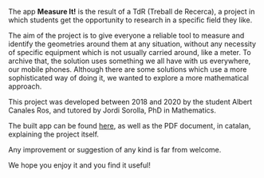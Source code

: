 The app **Measure It!** is the result of a TdR (Treball de Recerca), a project in which students get the opportunity to research in a specific field they like.

The aim of the project is to give everyone a reliable tool to measure and identify the geometries around them at any situation, without any necessity of specific equipment which is not usually carried around, like a meter. To archive that, the solution uses something we all have with us everywhere, our mobile phones. Although there are some solutions which use a more sophisticated way of doing it, we wanted to explore a more mathematical approach. 

This project was developed between 2018 and 2020 by the student Albert Canales Ros, and tutored by Jordi Sorolla, PhD in Mathematics. 

The built app can be found [here](http://www.emathtimes.com/emeasure/), as well as the PDF document, in catalan, explaining the project itself.

Any improvement or suggestion of any kind is far from welcome.

We hope you enjoy it and you find it useful!
